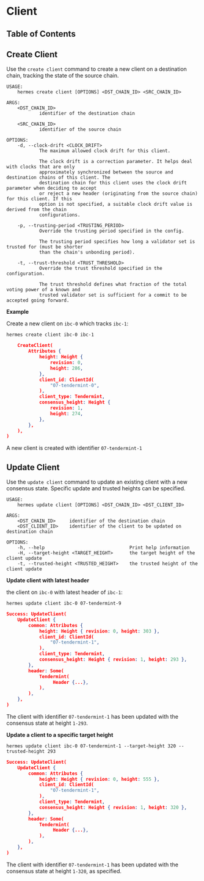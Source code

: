 # Client

## Table of Contents

<!-- toc -->

## Create Client

Use the `create client` command to create a new client on a destination chain,
tracking the state of the source chain.

```shell
USAGE:
    hermes create client [OPTIONS] <DST_CHAIN_ID> <SRC_CHAIN_ID>

ARGS:
    <DST_CHAIN_ID>
            identifier of the destination chain

    <SRC_CHAIN_ID>
            identifier of the source chain

OPTIONS:
    -d, --clock-drift <CLOCK_DRIFT>
            The maximum allowed clock drift for this client.

            The clock drift is a correction parameter. It helps deal with clocks that are only
            approximately synchronized between the source and destination chains of this client. The
            destination chain for this client uses the clock drift parameter when deciding to accept
            or reject a new header (originating from the source chain) for this client. If this
            option is not specified, a suitable clock drift value is derived from the chain
            configurations.

    -p, --trusting-period <TRUSTING_PERIOD>
            Override the trusting period specified in the config.

            The trusting period specifies how long a validator set is trusted for (must be shorter
            than the chain's unbonding period).

    -t, --trust-threshold <TRUST_THRESHOLD>
            Override the trust threshold specified in the configuration.

            The trust threshold defines what fraction of the total voting power of a known and
            trusted validator set is sufficient for a commit to be accepted going forward.
```

__Example__

Create a new client on `ibc-0` which tracks `ibc-1`:

```shell
hermes create client ibc-0 ibc-1
```

```json
    CreateClient(
        Attributes {
            height: Height {
                revision: 0,
                height: 286,
            },
            client_id: ClientId(
                "07-tendermint-0",
            ),
            client_type: Tendermint,
            consensus_height: Height {
                revision: 1,
                height: 274,
            },
        },
    ),
)
```

A new client is created with identifier `07-tendermint-1`

## Update Client

Use the `update client` command to update an existing client with a new consensus state.
Specific update and trusted heights can be specified.

```shell
USAGE:
    hermes update client [OPTIONS] <DST_CHAIN_ID> <DST_CLIENT_ID>

ARGS:
    <DST_CHAIN_ID>     identifier of the destination chain
    <DST_CLIENT_ID>    identifier of the client to be updated on destination chain

OPTIONS:
    -h, --help                               Print help information
    -H, --target-height <TARGET_HEIGHT>      the target height of the client update
    -t, --trusted-height <TRUSTED_HEIGHT>    the trusted height of the client update
```

__Update client with latest header__

the client on `ibc-0` with latest header of `ibc-1`:

```shell
hermes update client ibc-0 07-tendermint-9
```

```json
Success: UpdateClient(
    UpdateClient {
        common: Attributes {
            height: Height { revision: 0, height: 303 },
            client_id: ClientId(
                "07-tendermint-1",
            ),
            client_type: Tendermint,
            consensus_height: Height { revision: 1, height: 293 },
        },
        header: Some(
            Tendermint(
                 Header {...},
            ),
        ),
    },
)
```

The client with identifier `07-tendermint-1` has been updated with the consensus state at height `1-293`.

__Update a client to a specific target height__

```shell
hermes update client ibc-0 07-tendermint-1 --target-height 320 --trusted-height 293
```

```json
Success: UpdateClient(
    UpdateClient {
        common: Attributes {
            height: Height { revision: 0, height: 555 },
            client_id: ClientId(
                "07-tendermint-1",
            ),
            client_type: Tendermint,
            consensus_height: Height { revision: 1, height: 320 },
        },
        header: Some(
            Tendermint(
                 Header {...},
            ),
        ),
    },
)
```

The client with identifier `07-tendermint-1` has been updated with the consensus state at height `1-320`, as specified.
